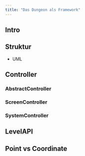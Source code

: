 ```yaml
---
title: "Das Dungeon als Framework"
---
```


## Intro

## Struktur

- UML

## Controller

### AbstractController

### ScreenController

### SystemController

## LevelAPI

## Point vs Coordinate

